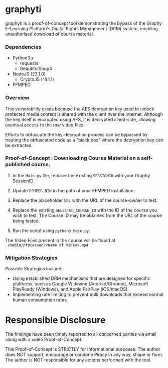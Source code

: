 # graphyti

graphyti is a proof-of-concept tool demonstrating the bypass of the Graphy E-Learning Platform's Digital Rights Management (DRM) system, enabling unauthorised download of course material.

### Dependencies
- Python3.x
    - requests
    - BeautifulSoup4
- NodeJS (23.1.0)
    - CryptoJS (^4.1.1)
- FFMPEG

### Overview

This vulnerability exists because the AES decryption key used to unlock protected media content is shared with the client over the internet. Although the key itself is encrypted using AES, it is decrypted client-side, allowing eventual access to the raw video files.

Efforts to obfuscate the key-decryption process can be bypassed by treating the obfuscated code as a "black box" where the decryption key can be extracted.

### Proof-of-Concept : Downloading Course Material on a self-published course.
1) In the `Main.py` file, replace the existing `SESSIONID` with your Graphy SessionID.

2) Update `FFMPEG_BIN` to the path of your FFMPEG installation.

3) Replace the placeholder `URL` with the URL of the course-owner to test.

4) Replace the existing `SELECTED_COURSE_ID` with the ID of the course you wish to test. The Course ID may be obtained from the URL of the course being tested.

5) Run the script using `python3 Main.py`.

The Video Files present in the course will be found at `./media/processed/<Name of Video>.mp4`

### Mitigation Strategies
Possible Strategies include:
- Using established DRM mechanisms that are designed for specific platforms, such as Google Widevine (Android/Chrome), Microsoft PlayReady (Windows), and Apple FairPlay (iOS/macOS).
- Implementing rate limiting to prevent bulk downloads that exceed normal human consumption rates.

# Responsible Disclosure
The findings have been timely reported to all concerned parties via email along with a video Proof-of-Concept.

This Proof-of-Concept is STRICTLY for informational purposes. The author does NOT support, encourage or condone Piracy in any way, shape or form. The author is NOT responsible for any actions performed with the tool.